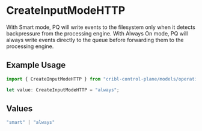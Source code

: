 # CreateInputModeHTTP

With Smart mode, PQ will write events to the filesystem only when it detects backpressure from the processing engine. With Always On mode, PQ will always write events directly to the queue before forwarding them to the processing engine.

## Example Usage

```typescript
import { CreateInputModeHTTP } from "cribl-control-plane/models/operations";

let value: CreateInputModeHTTP = "always";
```

## Values

```typescript
"smart" | "always"
```